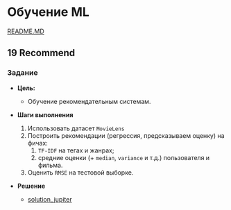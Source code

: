 # Обучение ML

[README.MD](/README.MD)

## **19 Recommend**

### Задание

* **Цель:**
  * Обучение рекомендательным системам.

* **Шаги выполнения**
  1. Использовать датасет `MovieLens`
  2. Построить рекомендации (регрессия, предсказываем оценку) на фичах:
     1. `TF-IDF` на тегах и жанрах;
     2. средние оценки (+ `median`, `variance` и т.д.) пользователя и фильма.
  3. Оценить `RMSE` на тестовой выборке.

* **Решение**
  * [solution_jupiter](/task/19_recommend_predict/19_recommend_predict.ipynb)

